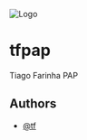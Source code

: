 ![Logo](https://media.discordapp.net/attachments/952673270321258539/989086775890804756/1.png?width=404&height=404)



# tfpap
Tiago Farinha PAP 


## Authors

- [@tf](https://github.com/TF8088)

